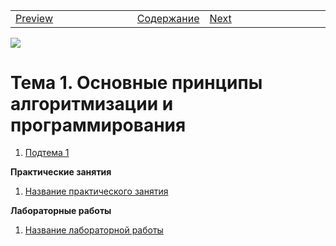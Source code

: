 <!-- Navigation -->
<table style="width: 100%;">
    <tr>
        <td style="width: 40%;">
            <a href="">Preview</a>
        </td>
        <td style="width: 20%;">
            <a href="../README.md">Содержание</a>
        </td>
        <td style="width: 40%;">
            <a href="">Next</a>
        </td>
    <tr>
</table>

<!-- IMG -->
![](../img/1.png)

<!-- Theme -->
<!-- Тема 1 Жизненный цикл ПО -->
# Тема 1. Основные принципы алгоритмизации и программирования

1. [Подтема 1](./t_temp.md)

**Практические занятия**
1. [Название практического занятия]()

**Лабораторные работы**
1. [Название лабораторной работы]()
